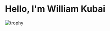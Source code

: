
# Hello, I'm William Kubai
[![trophy](https://github-profile-trophy.vercel.app/?username=ryo-ma&theme=juicyfresh)](https://github.com/ryo-ma/github-profile-trophy)
